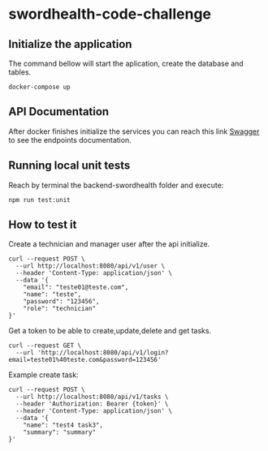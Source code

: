 # swordhealth-code-challenge
## Initialize the application
The command bellow will start the aplication, create the database and tables.
```
docker-compose up
```

## API Documentation
After docker finishes initialize the services you can reach this link [Swagger](http://localhost:8080/api/v1/docs/) to see the endpoints documentation.

## Running local unit tests
Reach by terminal the backend-swordhealth folder and execute:
```
npm run test:unit
```
## How to test it
Create a technician and manager user after the api initialize.
```
curl --request POST \
  --url http://localhost:8080/api/v1/user \
  --header 'Content-Type: application/json' \
  --data '{
	"email": "teste01@teste.com",
	"name": "teste",
	"password": "123456",
	"role": "technician"
}'
```
Get a token to be able to create,update,delete and get tasks.
```
curl --request GET \
  --url 'http://localhost:8080/api/v1/login?email=teste01%40teste.com&password=123456'
```
Example create task:
```
curl --request POST \
  --url http://localhost:8080/api/v1/tasks \
  --header 'Authorization: Bearer {token}' \
  --header 'Content-Type: application/json' \
  --data '{
	"name": "test4 task3",
	"summary": "summary"
}'
```